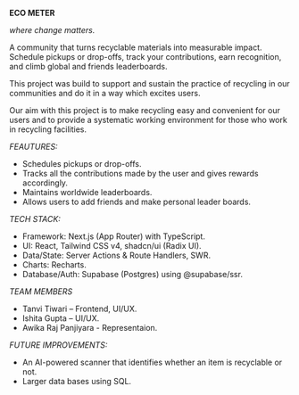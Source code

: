 **ECO METER**

*where change matters.*

 A community that turns recyclable materials into measurable impact. Schedule pickups or drop-offs, 
 track your contributions, earn recognition, and climb global and friends leaderboards.

This project was build to support and sustain the practice of recycling in our communities and do it in a way which excites users.

Our aim with this project is to make recycling easy and convenient for our users and to provide a systematic working environment for those who work in recycling facilities.  

*FEAUTURES:*

  - Schedules pickups or drop-offs.
  - Tracks all the contributions made by the user and gives rewards accordingly.
  - Maintains worldwide leaderboards.
  - Allows users to add friends and make personal leader boards.

*TECH STACK:*
  - Framework: Next.js (App Router) with TypeScript.
  - UI: React, Tailwind CSS v4, shadcn/ui (Radix UI).
  - Data/State: Server Actions & Route Handlers, SWR.
  - Charts: Recharts.
  - Database/Auth: Supabase (Postgres) using @supabase/ssr.

*TEAM MEMBERS*

- Tanvi Tiwari – Frontend, UI/UX.  
- Ishita Gupta – UI/UX.
- Awika Raj Panjiyara - Representaion.

*FUTURE IMPROVEMENTS:*

   - An AI-powered scanner that identifies whether an item is recyclable or not.
   - Larger data bases using SQL.
